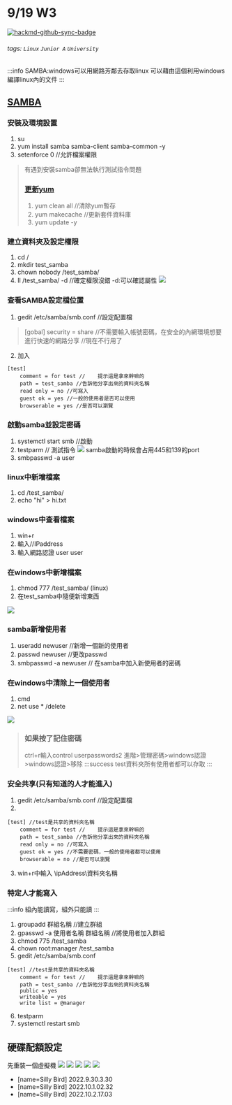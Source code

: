 # 9/19 W3

[![hackmd-github-sync-badge](https://hackmd.io/xnlqyQ4GTC2G9i6aMfQArg/badge)](https://hackmd.io/xnlqyQ4GTC2G9i6aMfQArg)

###### tags: `Linux` `Junior A` `University`

:::info
SAMBA:windows可以用網路芳鄰去存取linux
可以藉由這個利用windows編譯linux內的文件
:::

## [SAMBA](https://josephjsf2.github.io/linux/2019/11/01/share_centos_folder_with_windows.html)
### 安裝及環境設置
1. su
2. yum install samba samba-client samba-common -y
3. setenforce 0 //允許檔案權限

> 有遇到安裝samba卻無法執行測試指令問題
> ### [更新yum](https://www.cnblogs.com/python-wen/p/12360070.html)
> 1. yum clean all //清除yum暫存
> 2. yum makecache //更新套件資料庫
> 3. yum update -y
### 建立資料夾及設定權限
1. cd /
2. mkdir test_samba
3. chown nobody /test_samba/
4. ll /test_samba/ -d //確定權限沒錯 -d:可以確認屬性
![](https://i.imgur.com/4gCORMq.png)
### 查看SAMBA設定檔位置
1. gedit /etc/samba/smb.conf //設定配置檔
> [gobal] security = share  //不需要輸入帳號密碼，在安全的內網環境想要進行快速的網路分享 //現在不行用了
2. 加入
```
[test]
    comment = for test //    提示這是拿來幹嘛的
    path = test_samba //告訴他分享出來的資料夾名稱
    read only = no //可寫入
    guest ok = yes //一般的使用者是否可以使用
    browserable = yes //是否可以瀏覽
```
###  啟動samba並設定密碼
1. systemctl start smb //啟動 
2. testparm // 測試指令 
![](https://i.imgur.com/CiXF2s4.png)
samba啟動的時候會占用445和139的port
3. smbpasswd -a user

### linux中新增檔案
1. cd /test_samba/
2. echo "hi" > hi.txt

### windows中查看檔案
1. win+r
2. 輸入//IPaddress
3. 輸入網路認證 user user

### 在windows中新增檔案
1. chmod 777 /test_samba/ (linux)
2. 在test_samba中隨便新增東西

![](https://i.imgur.com/X2dhsej.png)

### samba新增使用者
1. useradd newuser //新增一個新的使用者
2. passwd newuser //更改passwd
3. smbpasswd -a newuser // 在samba中加入新使用者的密碼

### 在windows中清除上一個使用者
1. cmd
2. net use * /delete

![](https://i.imgur.com/8eP1S5J.png)

> ### 如果按了記住密碼
> ctrl+r輸入control userpasswords2
> 進階>管理密碼>windows認證>windows認證>移除
:::success
test資料夾所有使用者都可以存取
:::
### 安全共享(只有知道的人才能進入)
1. gedit /etc/samba/smb.conf //設定配置檔
2. 
```
[test] //test是共享的資料夾名稱
    comment = for test //    提示這是拿來幹嘛的
    path = test_samba //告訴他分享出來的資料夾名稱
    read only = no //可寫入
    guest ok = yes //不需要密碼，一般的使用者都可以使用
    browserable = no //是否可以瀏覽
```
3. win+r中輸入 \\ipAddress\資料夾名稱

### 特定人才能寫入
:::info
組內能讀寫，組外只能讀
:::
1. groupadd 群組名稱 //建立群組
2. gpasswd -a 使用者名稱 群組名稱 //將使用者加入群組
3. chmod 775 /test_samba
4. chown root:manager /test_samba
5. gedit /etc/samba/smb.conf

```
[test] //test是共享的資料夾名稱
    comment = for test //    提示這是拿來幹嘛的
    path = test_samba //告訴他分享出來的資料夾名稱
    public = yes
    writeable = yes
    write list = @manager
```
6. testparm
7. systemctl restart smb
## 硬碟配額設定
先重裝一個虛擬機
![](https://i.imgur.com/smzQnwM.png)
![](https://i.imgur.com/cXV6ey3.png)
![](https://i.imgur.com/58Kt8Wq.png)
![](https://i.imgur.com/F85f0r3.png)
![](https://i.imgur.com/f15jb3h.png)


- [name=Silly Bird] 2022.9.30.3.30
- [name=Silly Bird] 2022.10.1.02.32
- [name=Silly Bird] 2022.10.2.17.03